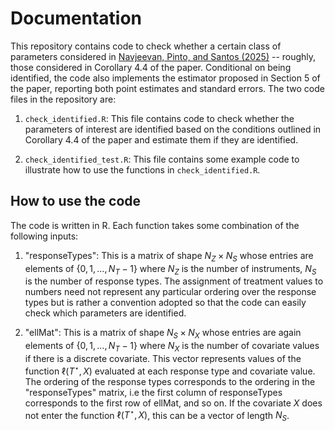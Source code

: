 # Documentation

This repository contains code to check whether a certain class of parameters considered in [Navjeevan, Pinto, and Santos (2025)](https://arxiv.org/abs/2310.05311) -- roughly, those considered in Corollary 4.4 of the paper. Conditional on being identified, the code also implements the estimator proposed in Section 5 of the paper, reporting both point estimates and standard errors. The two code files in the repository are:

1. `check_identified.R`: This file contains code to check whether the parameters of interest are identified based on the conditions outlined in Corollary 4.4 of the paper and estimate them if they are identified.

2. `check_identified_test.R`: This file contains some example code to illustrate how to use the functions in `check_identified.R`. 

## How to use the code 

The code is written in R. Each function takes some combination of the following inputs: 

1. "responseTypes": This is a matrix of shape $N_Z \times N_S$ whose entries are elements of $`\{0,1,\dots,N_T - 1\}`$ where $N_Z$ is the number of instruments, $N_S$ is the number of response types. The assignment of treatment values to numbers need not represent any particular ordering over the response types but is rather a convention adopted so that the code can easily check which parameters are identified.

2. "ellMat": This is a matrix of shape $N_S \times N_X$ whose entries are again elements of $`\{0,1,\dots,N_T - 1\}`$ where $N_X$ is the number of covariate values if there is a discrete covariate. This vector represents values of the function $\ell(T^\star, X)$ evaluated at each response type and covariate value. The ordering of the response types corresponds to the ordering in the "responseTypes" matrix, i.e the first column of responseTypes corresponds to the first row of ellMat, and so on. If the covariate $X$ does not enter the function $\ell(T^\star, X)$, this can be a vector of length $N_S$.
